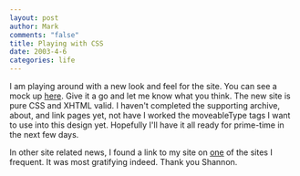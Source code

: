```yaml
--- 
layout: post
author: Mark
comments: "false"
title: Playing with CSS
date: 2003-4-6
categories: life
---
```

I am playing around with a new look and feel for the site. You can see a mock up <a href="http://www.zanshin.net/template.html" target="_blank">here</a>. Give it a go and let me know what you think. The new site is pure CSS and XHTML valid. I haven't completed the supporting archive, about, and link pages yet, not have I worked the moveableType tags I want to use into this design yet. Hopefully I'll have it all ready for prime-time in the next few days.

In other site related news, I found a link to my site on <a href="http://mydogmeg.com" target="_blank">one</a> of the sites I frequent. It was most gratifying indeed. Thank you Shannon.

